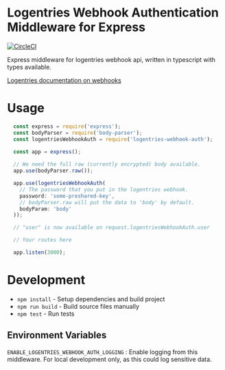 # Logentries Webhook Authentication Middleware for Express

[![CircleCI](https://circleci.com/gh/KeeganJ/logentries-webhook-auth.svg?style=svg)](https://circleci.com/gh/KeeganJ/logentries-webhook-auth)

Express middleware for logentries webhook api, written in typescript with types available.

[Logentries documentation on webhooks](https://docs.logentries.com/docs/webhookalert#section-authentication)

# Usage

```js
  const express = require('express');
  const bodyParser = require('body-parser');
  const logentriesWebhookAuth = require('logentries-webhook-auth');
  
  const app = express();

  // We need the full raw (currently encrypted) body available.
  app.use(bodyParser.raw());        

  app.use(logentriesWebhookAuth(
    // The password that you put in the logentries webhook.
    password: 'some-preshared-key', 
    // bodyParser.raw will put the data to 'body' by default.
    bodyParam: 'body'               
  ));

  // "user" is now available on request.logentriesWebhookAuth.user

  // Your routes here

  app.listen(3000);
```

# Development

- `npm install`   - Setup dependencies and build project
- `npm run build` - Build source files manually
- `npm test`      - Run tests

## Environment Variables

`ENABLE_LOGENTRIES_WEBHOOK_AUTH_LOGGING` : Enable logging from this middleware. For local development only, as this could log sensitive data.
